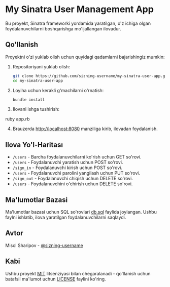 # My Sinatra User Management App

Bu proyekt, Sinatra frameworki yordamida yaratilgan, o'z ichiga olgan foydalanuvchilarni boshqarishga mo'ljallangan ilovadur.

## Qo'llanish

Proyektni o'zi yuklab olish uchun quyidagi qadamlarni bajarishingiz mumkin:

1. Repositoriyani yuklab olish:

    ```bash
    git clone https://github.com/sizning-username/my-sinatra-user-app.git
    cd my-sinatra-user-app
    ```

2. Loyiha uchun kerakli g'machilarni o'rnatish:

    ```bash
    bundle install
    ```

3. Ilovani ishga tushirish:

  ruby app.rb

4. Brauzerda [http://localhost:8080](http://localhost:8080) manziliga kirib, ilovadan foydalanish.

## Ilova Yo'l-Haritası

- `/users` - Barcha foydalanuvchilarni ko'rish uchun GET so'rovi.
- `/users` - Foydalanuvchi yaratish uchun POST so'rovi.
- `/sign_in` - Foydalanuvchi kirish uchun POST so'rovi.
- `/users` - Foydalanuvchi parolini yangilash uchun PUT so'rovi.
- `/sign_out` - Foydalanuvchi chiqish uchun DELETE so'rovi.
- `/users` - Foydalanuvchini o'chirish uchun DELETE so'rovi.

## Ma'lumotlar Bazasi

Ma'lumotlar bazasi uchun SQL so'rovlari [db.sql](db.sql) faylida joylangan. Ushbu faylni ishlatib, ilova yaratilgan foydalanuvchilarni saqlaydi.

## Avtor

Misol Sharipov - [@sizning-username](https://github.com/sizning-username)

## Kabi

Ushbu proyekt [MIT](LICENSE) litsenziyasi bilan chegaralanadi - qo'llanish uchun batafsil ma'lumot uchun [LICENSE](LICENSE) faylini ko'ring.
